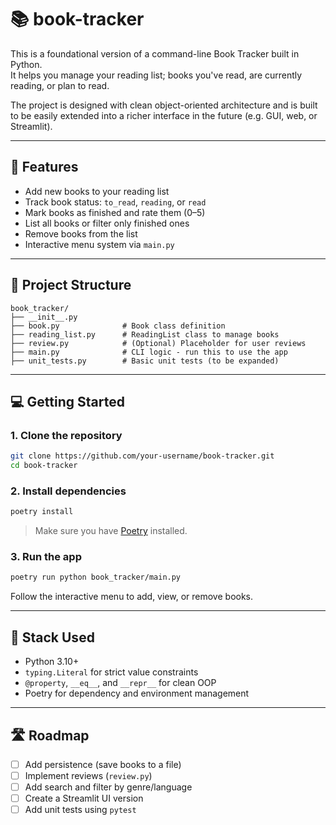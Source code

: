 # 📚 book-tracker

This is a foundational version of a command-line Book Tracker built in Python.  
It helps you manage your reading list; books you've read, are currently reading, or plan to read.

The project is designed with clean object-oriented architecture and is built to be easily extended into a richer interface in the future (e.g. GUI, web, or Streamlit).

---

## 🚀 Features

- Add new books to your reading list
- Track book status: `to_read`, `reading`, or `read`
- Mark books as finished and rate them (0–5)
- List all books or filter only finished ones
- Remove books from the list
- Interactive menu system via `main.py`

---

## 🧱 Project Structure

```
book_tracker/
├── __init__.py
├── book.py              # Book class definition
├── reading_list.py      # ReadingList class to manage books
├── review.py            # (Optional) Placeholder for user reviews
├── main.py              # CLI logic - run this to use the app
├── unit_tests.py        # Basic unit tests (to be expanded)
```

---

## 💻 Getting Started

### 1. Clone the repository

```bash
git clone https://github.com/your-username/book-tracker.git
cd book-tracker
```

### 2. Install dependencies

```bash
poetry install
```

> Make sure you have [Poetry](https://python-poetry.org/docs/#installation) installed.

### 3. Run the app

```bash
poetry run python book_tracker/main.py
```

Follow the interactive menu to add, view, or remove books.

---

## 🧠 Stack Used

- Python 3.10+
- `typing.Literal` for strict value constraints
- `@property`, `__eq__`, and `__repr__` for clean OOP
- Poetry for dependency and environment management

---

## 🛣️ Roadmap

- [ ] Add persistence (save books to a file)
- [ ] Implement reviews (`review.py`)
- [ ] Add search and filter by genre/language
- [ ] Create a Streamlit UI version
- [ ] Add unit tests using `pytest`
